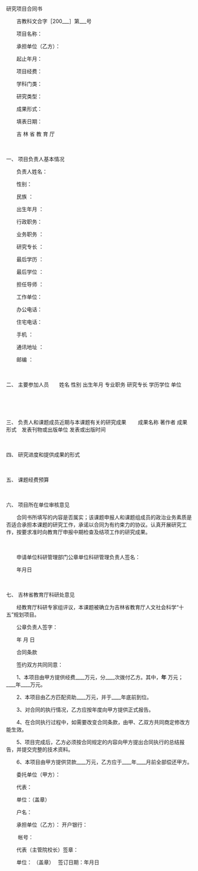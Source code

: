 



研究项目合同书



 

　　吉教科文合字［200___］第___号　　

　　项目名称：

　　承担单位（乙方）：

　　起止年月：

　　项目经费：

　　学科门类：

　　研究类型：

　　成果形式：

　　填表日期：　　

　　吉 林 省 教 育 厅

　　

一、
项目负责人基本情况

　　负责人姓名：

　　性别：

　　民族 ：

　　出生年月 ：

　　行政职务：

　　业务职务 ：

　　研究专长 ：

　　最后学历 ：

　　最后学位 ：

　　担任导师 ：

　　工作单位：

　　办公电话：

　　住宅电话：

　　手机 ：

　　通讯地址 ：

　　邮编 ：

　　

二、
 主要参加人员　　姓名 性别 出生年月 专业职务 研究专长 学历学位 单位

　　

　　

三、
 负责人和课题成员近期与本课题有关的研究成果 　　成果名称 著作者 成果形式　发表刊物或出版单位 发表或出版时间

　　

四、
研究进度和提供成果的形式

　　

五、
课题经费预算

　　

六、
项目所在单位审核意见

　　合同书所填写的内容是否属实；该课题申报人和课题组成员的政治业务素质是否适合承担本课题的研究工作，承诺以合同为有约束力的协议。认真开展研究工作，按要求准时向教育厅申报中期检查及结项工作的研究成果。

　　

　　申请单位科研管理部门公章单位科研管理负责人签名：

　　年月日

　　

七、
吉林省教育厅科研处意见

　　经教育厅科研专家组评议，本课题被确立为吉林省教育厅人文社会科学“十五”规划项目。　　

　　公章负责人签字：

　　年 月 日　　

　　合同条款　　

　　签约双方共同同意：

　　1、本项目由甲方提供经费____万元，分____次拨付乙方。其中，____年____ 万元；____年____万元。

　　2、本项目由乙方匹配资助____万元，并于____年底前到位。

　　3、对合同的执行情况，乙方应按年度向甲方提供正式报告。

　　4、在合同执行过程中，如需要改变合同条款，由甲、乙双方共同商定修改方能生效。

　　5、项目完成后，乙方必须按合同规定的内容向甲方提出合同执行的总结报告，并提交完整的技术资料。

　　6、本项目由甲方提供贷款____万元，乙方应于____年____月前全部偿还甲方。　　

　　委托单位（甲方）：

　　代表：

　　单位：（盖章）　　

　　户名：

　　承担单位（乙方）： 开户银行：

　　 帐号：

　　代表（主管院校长）签章：

　　单位： （盖章）　 签订日期：年月日